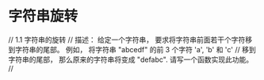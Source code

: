 # 字符串旋转

// 1.1 字符串的旋转
// 描述： 给定一个字符串， 要求将字符串前面若干个字符移到字符串的尾部。 例如， 将字符串 "abcedf" 的前 3 个字符 'a', 'b' 和 'c'
// 移到字符串的尾部， 那么原来的字符串将变成 "defabc". 请写一个函数实现此功能。
//